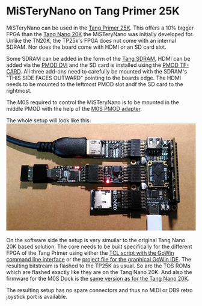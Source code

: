 # MiSTeryNano on Tang Primer 25K

MiSTeryNano can be used in the [Tang Primer 25K](https://wiki.sipeed.com/hardware/en/tang/tang-primer-25k/primer-25k.html). This offers a 10%
bigger FPGA than the [Tang Nano 20K](https://wiki.sipeed.com/hardware/en/tang/tang-nano-20k/nano-20k.html)
the MiSTeryNano was initially developed for. Unlike the TN20K, the
TP25k's FPGA does not come with an internal SDRAM. Nor does the board
come with HDMI or an SD card slot.

Some SDRAM can be added in the form of the [Tang SDRAM](https://wiki.sipeed.com/hardware/en/tang/tang-PMOD/FPGA_PMOD.html#TANG_SDRAM), HDMI can be added via the [PMOD DVI](https://wiki.sipeed.com/hardware/en/tang/tang-PMOD/FPGA_PMOD.html#PMOD_DVI) and the SD card is installed using the [PMOD TF-CARD](https://wiki.sipeed.com/hardware/en/tang/tang-PMOD/FPGA_PMOD.html#PMOD_TF-CARD). All three add-ons need to carefully be mounted with the SDRAM's "THIS SIDE FACES OUTWARD" pointing to the boards edge. The HDMI needs to be mounted to the leftmost PMOD slot andf the SD card to the rightmost.

The M0S required to control the MiSTeryNano is to be mounted in the middle PMOD with the help of the [M0S PMOD adapter](board/m0s_pmod).

The whole setup will look like this:
![MiSTeryNano on TP25K](board/m0s_pmod/m0s_pmod_tp25k.jpg)

On the software side the setup is very simuilar to the original Tang Nano 20K based solution. The core needs to be built specifically
for the different FPGA of the Tang Primer using either the [TCL script with the GoWin command line interface](src/build_tp25k.tcl) or the
[project file for the graphical GoWin IDE](src/atarist_tp25k.gprj). The resulting bitstream is flashed to the TP25K as usual. So are the TOS ROMs which are flashed exactly like they are on the Tang Nano 20K. And also the firmware for the M0S Dock is the [same version as for
the Tang Nano 20K](firmware/misterynano_fw/).

The resulting setup has no spare connectors and thus no MIDI or DB9 retro joystick port is available.